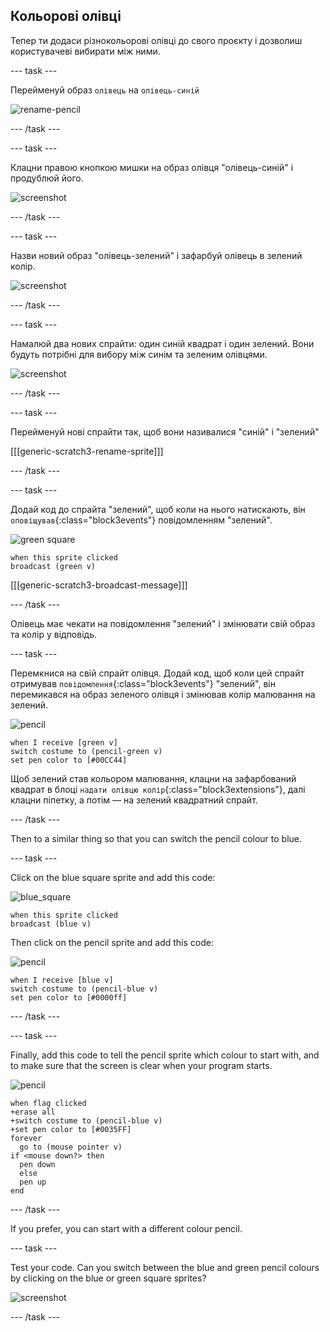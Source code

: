 ## Кольорові олівці

Тепер ти додаси різнокольорові олівці до свого проєкту і дозволиш користувачеві вибирати між ними.

\--- task \---

Перейменуй образ `олівець` на `олівець-синій`

![rename-pencil](images/rename-pencil.png)

\--- /task \---

\--- task \---

Клацни правою кнопкою мишки на образ олівця "олівець-синій" і продублюй його.

![screenshot](images/paint-blue-duplicate.png)

\--- /task \---

\--- task \---

Назви новий образ "олівець-зелений" і зафарбуй олівець в зелений колір.

![screenshot](images/paint-pencil-green.png)

\--- /task \---

\--- task \---

Намалюй два нових спрайти: один синій квадрат і один зелений. Вони будуть потрібні для вибору між синім та зеленим олівцями.

![screenshot](images/paint-selectors.png)

\--- /task \---

\--- task \---

Перейменуй нові спрайти так, щоб вони називалися "синій" і "зелений"

[[[generic-scratch3-rename-sprite]]]

\--- /task \---

\--- task \---

Додай код до спрайта "зелений", щоб коли на нього натискають, він `оповіщував`{:class="block3events"} повідомленням "зелений".

![green square](images/green_square.png)

```blocks3
when this sprite clicked
broadcast (green v)
```

[[[generic-scratch3-broadcast-message]]]

\--- /task \---

Олівець має чекати на повідомлення "зелений" і змінювати свій образ та колір у відповідь.

\--- task \---

Перемкнися на свій спрайт олівця. Додай код, щоб коли цей спрайт отримував `повідомлення`{:class="block3events"} "зелений", він перемикався на образ зеленого олівця і змінював колір малювання на зелений.

![pencil](images/pencil.png)

```blocks3
when I receive [green v]
switch costume to (pencil-green v)
set pen color to [#00CC44]
```

Щоб зелений став кольором малювання, клацни на зафарбований квадрат в блоці `надати олівцю колір`{:class="block3extensions"}, далі клацни піпетку, а потім — на зелений квадратний спрайт.

\--- /task \---

Then to a similar thing so that you can switch the pencil colour to blue.

\--- task \---

Click on the blue square sprite and add this code:

![blue_square](images/blue_square.png)

```blocks3
when this sprite clicked
broadcast (blue v)
```

Then click on the pencil sprite and add this code:

![pencil](images/pencil.png)

```blocks3
when I receive [blue v]
switch costume to (pencil-blue v)
set pen color to [#0000ff]
```

\--- /task \---

\--- task \---

Finally, add this code to tell the pencil sprite which colour to start with, and to make sure that the screen is clear when your program starts.

![pencil](images/pencil.png)

```blocks3
when flag clicked
+erase all
+switch costume to (pencil-blue v)
+set pen color to [#0035FF]
forever
  go to (mouse pointer v)
if <mouse down?> then
  pen down
  else
  pen up
end
```

\--- /task \---

If you prefer, you can start with a different colour pencil.

\--- task \---

Test your code. Can you switch between the blue and green pencil colours by clicking on the blue or green square sprites?

![screenshot](images/paint-pens-test.png)

\--- /task \---
